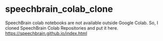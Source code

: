 # speechbrain_colab_clone
SpeechBrain colab notebooks are not available outside Google Colab. So, I cloned SpeechBrain Colab Repositories and put it here.
https://speechbrain.github.io/index.html
